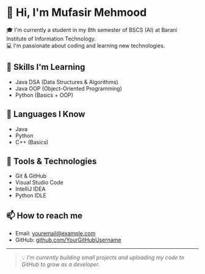 # 👋 Hi, I'm Mufasir Mehmood

🎓 I'm currently a student in my 8th semester of BSCS (AI) at Barani Institute of Information Technology.  
💻 I'm passionate about coding and learning new technologies.

## 🚀 Skills I'm Learning
- Java DSA (Data Structures & Algorithms)
- Java OOP (Object-Oriented Programming)
- Python (Basics + OOP)

## 📘 Languages I Know
- Java
- Python
- C++ (Basics)

## 🔧 Tools & Technologies
- Git & GitHub
- Visual Studio Code
- IntelliJ IDEA
- Python IDLE

## 📫 How to reach me
- Email: youremail@example.com
- GitHub: [github.com/YourGitHubUsername](https://github.com/YourGitHubUsername)

---

> 💡 *I’m currently building small projects and uploading my code to GitHub to grow as a developer.*
